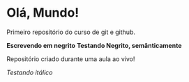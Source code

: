 # Olá, Mundo!

 <p>Primeiro repositório do curso de git e github.</p>
    <b>Escrevendo em negrito</b>
    <strong>Testando Negrito, semânticamente</strong>
 <p>Repositório criado durante uma aula ao vivo! </p>
    <em> Testando itálico </em>
 
